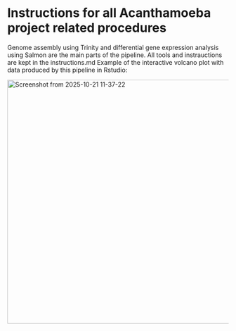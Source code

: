 # Instructions for all Acanthamoeba project related procedures

Genome assembly using Trinity and differential gene expression analysis using Salmon are the main parts of the pipeline. All tools and instrauctions are kept in the instructions.md
Example of the interactive volcano plot with data produced by this pipeline in Rstudio:

<img width="841" height="554" alt="Screenshot from 2025-10-21 11-37-22" src="https://github.com/user-attachments/assets/459c9332-1548-4ee8-b68f-9d1aefd50532" />
